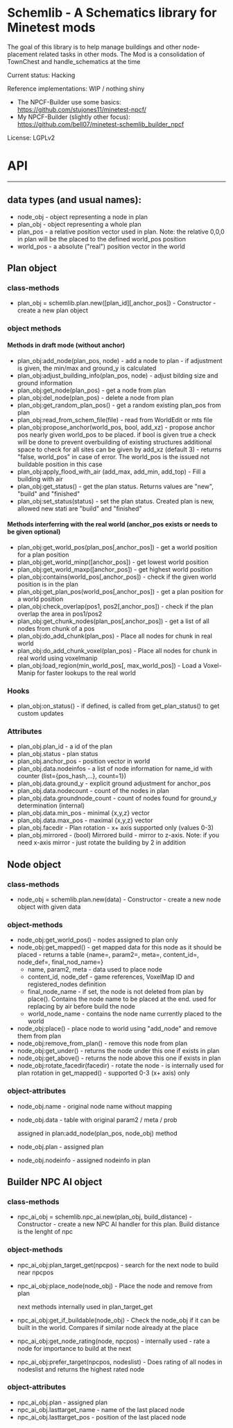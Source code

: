 # Schemlib - A Schematics library for Minetest mods

The goal of this library is to help manage buildings and other node-placement related tasks in other mods.
The Mod is a consolidation of TownChest and handle_schematics at the time

Current status: Hacking

Reference implementations: WIP / nothing shiny
  - The NPCF-Builder use some basics: https://github.com/stujones11/minetest-npcf/ 
  - My NPCF-Builder (slightly other focus): https://github.com/bell07/minetest-schemlib_builder_npcf

License: LGPLv2

# API
----

## data types (and usual names):
  - node_obj  - object representing a node in plan
  - plan_obj  - object representing a whole plan
  - plan_pos  - a relative position vector used in plan. Note: the relative 0,0,0 in plan will be the placed to the defined world_pos position
  - world_pos - a absolute ("real") position vector in the world

## Plan object
### class-methods
  - plan_obj = schemlib.plan.new([plan_id][,anchor_pos])    - Constructor - create a new plan object

### object methods
#### Methods in draft mode (without anchor)
  - plan_obj:add_node(plan_pos, node)       - add a node to plan - if adjustment is given, the min/max and ground_y is calculated
  - plan_obj:adjust_building_info(plan_pos, node) - adjust bilding size and ground information
  - plan_obj:get_node(plan_pos)             - get a node from plan
  - plan_obj:del_node(plan_pos)             - delete a node from plan
  - plan_obj:get_random_plan_pos()          - get a random existing plan_pos from plan
  - plan_obj:read_from_schem_file(file)     - read from WorldEdit or mts file
  - plan_obj:propose_anchor(world_pos, bool, add_xz)
                                   - propose anchor pos nearly given world_pos to be placed.
                                     if bool is given true a check will be done to prevent overbuilding of existing structures
                                     additional space to check for all sites can be given by add_xz (default 3)
                                   - returns "false, world_pos" in case of error. The world_pos is the issued not buildable position in this case
  - plan_obj:apply_flood_with_air
       (add_max, add_min, add_top) - Fill a building with air
  - plan_obj:get_status()          - get the plan status. Returns values are "new", "build" and "finished"
  - plan_obj:set_status(status)    - set the plan status. Created plan is new, allowed new stati are "build" and "finished"

#### Methods interferring with the real world (anchor_pos exists or needs to be given optional)
  - plan_obj:get_world_pos(plan_pos[,anchor_pos]) - get a world position for a plan position
  - plan_obj:get_world_minp([anchor_pos])   - get lowest world position
  - plan_obj:get_world_maxp([anchor_pos])   - get highest world position
  - plan_obj:contains(world_pos[,anchor_pos]) - check if the given world position is in the plan
  - plan_obj:get_plan_pos(world_pos[,anchor_pos]) - get a plan position for a world position
  - plan_obj:check_overlap(pos1, pos2[,anchor_pos]) - check if the plan overlap the area in pos1/pos2
  - plan_obj:get_chunk_nodes(plan_pos[,anchor_pos]) - get a list of all nodes from chunk of a pos
  - plan_obj:do_add_chunk(plan_pos) - Place all nodes for chunk in real world
  - plan_obj:do_add_chunk_voxel(plan_pos)   - Place all nodes for chunk in real world using voxelmanip
  - plan_obj:load_region(min_world_pos[, max_world_pos]) - Load a Voxel-Manip for faster lookups to the real world

### Hooks
  - plan_obj:on_status()           - if defined, is called from get_plan_status() to get custom updates

### Attributes
  - plan_obj.plan_id    - a id of the plan
  - plan_obj.status     - plan status
  - plan_obj.anchor_pos - position vector in world
  - plan_obj.data.nodeinfos      - a list of node information for name_id with counter (list={pos_hash,...}, count=1})
  - plan_obj.data.ground_y       - explicit ground adjustment for anchor_pos
  - plan_obj.data.nodecount      - count of the nodes in plan
  - plan_obj.data.groundnode_count - count of nodes found for ground_y determination (internal)
  - plan_obj.data.min_pos        - minimal {x,y,z} vector
  - plan_obj.data.max_pos        - maximal {x,y,z} vector
  - plan_obj.facedir             - Plan rotation - x+ axis supported only (values 0-3)
  - plan_obj.mirrored            - (bool) Mirrored build - mirror to z-axis. Note: if you need x-axis mirror - just rotate the building by 2 in addition

## Node object
### class-methods
  - node_obj = schemlib.plan.new(data)    - Constructor - create a new node object with given data

### object-methods
  - node_obj:get_world_pos() - nodes assigned to plan only
  - node_obj:get_mapped()    - get mapped data for this node as it should be placed - returns a table {name=, param2=, meta=, content_id=, node_def=, final_nod_name=}
    - name, param2, meta   - data used to place node
    - content_id, node_def - game references, VoxelMap ID and registered_nodes definition
    - final_node_name      - if set, the node is not deleted from plan by place(). Contains the node name to be placed at the end. used for replacing by air before build the node
    - world_node_name      - contains the node name currently placed to the world
  - node_obj:place()         - place node to world using "add_node" and remove them from plan
  - node_obj:remove_from_plan() - remove this node from plan
  - node_obj:get_under()     - returns the node under this one if exists in plan
  - node_obj:get_above()     - returns the node above this one if exists in plan
  - node_obj:rotate_facedir(facedir) - rotate the node - is internally used for plan rotation in get_mapped() - supported 0-3 (x+ axis) only

### object-attributes
  - node_obj.name         - original node name without mapping
  - node_obj.data         - table with original param2 / meta / prob

    assigned in plan:add_node(plan_pos, node_obj) method
  - node_obj.plan         - assigned plan
  - node_obj.nodeinfo     - assigned nodeinfo in plan

## Builder NPC AI object
### class-methods
  - npc_ai_obj = schemlib.npc_ai.new(plan_obj, build_distance)    - Constructor - create a new NPC AI handler for this plan. Build distance is the  lenght of npc

### object-methods
  - npc_ai_obj:plan_target_get(npcpos) - search for the next node to build near npcpos
  - npc_ai_obj:place_node(node_obj) - Place the node and remove from plan

    next methods internally used in plan_target_get
  - npc_ai_obj:get_if_buildable(node_obj)  - Check the node_obj if it can be built in the world. Compares if similar node already at the place
  - npc_ai_obj:get_node_rating(node, npcpos) - internally used - rate a node for importance to build at the next
  - npc_ai_obj:prefer_target(npcpos, nodeslist) - Does rating of all nodes in nodeslist and returns the highest rated node

### object-attributes
  - npc_ai_obj.plan            - assigned plan
  - npc_ai_obj.lasttarget_name - name of the last placed node
  - npc_ai_obj.lasttarget_pos  - position of the last placed node
